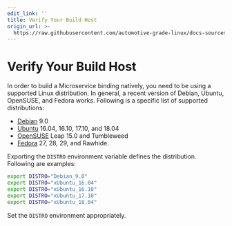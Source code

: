 ```yaml
---
edit_link: ''
title: Verify Your Build Host
origin_url: >-
  https://raw.githubusercontent.com/automotive-grade-linux/docs-sources/icefish/agl-documentation/host-configuration/docs/1-verify-build-host.md
---
```


<!-- WARNING: This file is generated by fetch_docs.js using /home/boron/Documents/AGL/docs-webtemplate/site/_data/tocs/devguides/icefish/host-configuration-developer-guides-devguides-book.yml -->

# Verify Your Build Host

In order to build a Microservice binding natively, you need to be using a
supported Linux distribution.
In general, a recent version of Debian, Ubuntu, OpenSUSE, and Fedora works.
Following is a specific list of supported distributions:

* [Debian](https://www.debian.org/releases/) 9.0
* [Ubuntu](https://wiki.ubuntu.com/Releases) 16.04, 16.10, 17.10, and 18.04
* [OpenSUSE](https://en.opensuse.org/openSUSE:Roadmap) Leap 15.0 and Tumbleweed
* [Fedora](https://fedoraproject.org/wiki/Releases) 27, 28, 29, and Rawhide.

Exporting the `DISTRO` environment variable defines the distribution.
Following are examples:

```bash
export DISTRO="Debian_9.0"
export DISTRO="xUbuntu_16.04"
export DISTRO="xUbuntu_16.10"
export DISTRO="xUbuntu_17.10"
export DISTRO="xUbuntu_18.04"
```

Set the `DISTRO` environment appropriately.
